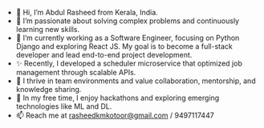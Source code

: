 - 👋 Hi, I’m Abdul Rasheed from Kerala, India.
- 👀 I’m passionate about solving complex problems and continuously learning new skills.
- 🌱 I’m currently working as a Software Engineer, focusing on Python Django and exploring React JS. My goal is to become a full-stack developer and lead end-to-end project development.
- ✨ Recently, I developed a scheduler microservice that optimized job management through scalable APIs.
- 💞️ I thrive in team environments and value collaboration, mentorship, and knowledge sharing.
- 🌟 In my free time, I enjoy hackathons and exploring emerging technologies like ML and DL.
- 📫 Reach me at rasheedkmkotoor@gmail.com / 9497117447


<!---
rasheedkotoor/rasheedkotoor is a ✨ special ✨ repository because its `README.md` (this file) appears on your GitHub profile.
You can click the Preview link to take a look at your changes.
--->
